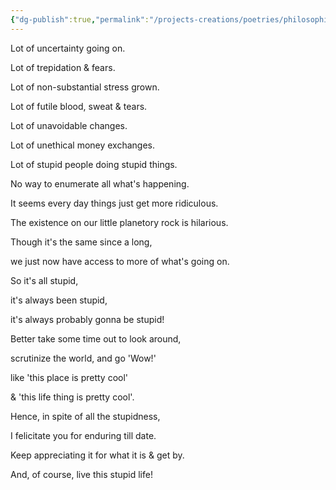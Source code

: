 ```yaml
---
{"dg-publish":true,"permalink":"/projects-creations/poetries/philosophical-thematic/stupid-life/","created":"2025-03-05T19:14:07.977+05:30","updated":"2025-03-05T19:15:36.199+05:30"}
---
```


Lot of uncertainty going on.

Lot of trepidation & fears.

Lot of non-substantial stress grown.

Lot of futile blood, sweat & tears.

Lot of unavoidable changes.

Lot of unethical money exchanges.

Lot of stupid people doing stupid things.

No way to enumerate all what's happening.

It seems every day things just get more ridiculous.

The existence on our little planetory rock is hilarious.

Though it's the same since a long,

we just now have access to more of what's going on.

So it's all stupid,

it's always been stupid,

it's always probably gonna be stupid!

Better take some time out to look around,

scrutinize the world, and go 'Wow!'

like 'this place is pretty cool'

& 'this life thing is pretty cool'.

Hence, in spite of all the stupidness,

I felicitate you for enduring till date.

Keep appreciating it for what it is & get by.

And, of course, live this stupid life!